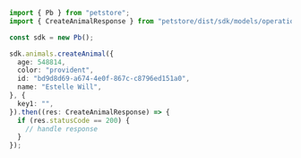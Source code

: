 <!-- Start SDK Example Usage -->


```typescript
import { Pb } from "petstore";
import { CreateAnimalResponse } from "petstore/dist/sdk/models/operations";

const sdk = new Pb();

sdk.animals.createAnimal({
  age: 548814,
  color: "provident",
  id: "bd9d8d69-a674-4e0f-867c-c8796ed151a0",
  name: "Estelle Will",
}, {
  key1: "",
}).then((res: CreateAnimalResponse) => {
  if (res.statusCode == 200) {
    // handle response
  }
});
```
<!-- End SDK Example Usage -->